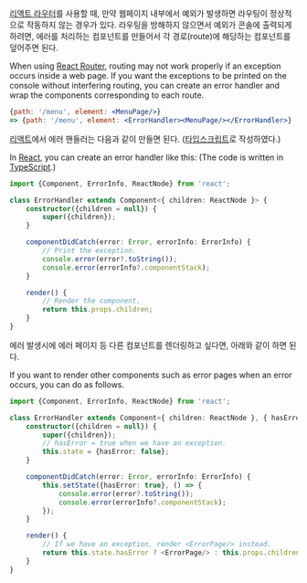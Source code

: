 [리액트 라우터](https://reactrouter.com/)를 사용할 때, 만약 웹페이지 내부에서
예외가 발생하면 라우팅이 정상적으로 작동하지 않는 경우가 있다.
라우팅을 방해하지 않으면서 예외가 콘솔에 출력되게 하려면, 에러를 처리하는 컴포넌트를 만들어서
각 경로(route)에 해당하는 컴포넌트를 덮어주면 된다.

When using [React Router](https://reactrouter.com/),
routing may not work properly if an exception occurs inside a web page.
If you want the exceptions to be printed on the console without interfering routing,
you can create an error handler and wrap the components
corresponding to each route.

```jsx
{path: '/menu', element: <MenuPage/>}
=> {path: '/menu', element: <ErrorHandler><MenuPage/></ErrorHandler>}
```

[리액트](https://reactjs.org/)에서 에러 핸들러는 다음과 같이 만들면 된다.
([타입스크립트](https://www.typescriptlang.org/)로 작성하였다.)

In [React](https://reactjs.org/), you can create an error handler like this:
(The code is written in [TypeScript](https://www.typescriptlang.org/).)

```typescript jsx
import {Component, ErrorInfo, ReactNode} from 'react';

class ErrorHandler extends Component<{ children: ReactNode }> {
    constructor({children = null}) {
        super({children});
    }

    componentDidCatch(error: Error, errorInfo: ErrorInfo) {
        // Print the exception.
        console.error(error?.toString());
        console.error(errorInfo?.componentStack);
    }

    render() {
        // Render the component.
        return this.props.children;
    }
}
```

에러 발생시에 에러 페이지 등 다른 컴포넌트를 렌더링하고 싶다면, 아래와 같이 하면 된다.

If you want to render other components such as error pages when an error occurs,
you can do as follows.

```typescript jsx
import {Component, ErrorInfo, ReactNode} from 'react';

class ErrorHandler extends Component<{ children: ReactNode }, { hasError: boolean }> {
    constructor({children = null}) {
        super({children});
        // hasError = true when we have an exception.
        this.state = {hasError: false};
    }

    componentDidCatch(error: Error, errorInfo: ErrorInfo) {
        this.setState({hasError: true}, () => {
            console.error(error?.toString());
            console.error(errorInfo?.componentStack);
        });
    }

    render() {
        // If we have an exception, render <ErrorPage/> instead.
        return this.state.hasError ? <ErrorPage/> : this.props.children;
    }
}
```
